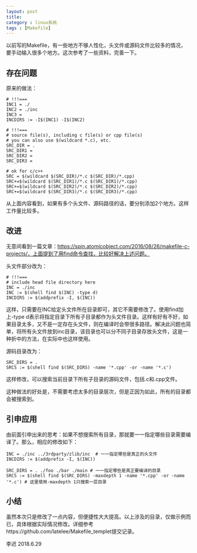 ```yaml
---
layout: post
title: 
category : linux系统
tags : [Makefile]
---
```

以前写的Makefile，有一些地方不够人性化，头文件或源码文件比较多的情况，要手动输入很多个地方。这次参考了一些资料，完善一下。
<!-- more -->
## 存在问题

原来的做法：
```
# !!!===
INC1 = ./
INC2 = ./inc
INC3 = 
INCDIRS := -I$(INC1) -I$(INC2)

# !!!===
# source file(s), including c file(s) or cpp file(s)
# you can also use $(wildcard *.c), etc.
SRC_DIR = .
SRC_DIR1 = 
SRC_DIR2 = 
SRC_DIR3 = 

# ok for c/c++
SRC = $(wildcard $(SRC_DIR)/*.c $(SRC_DIR)/*.cpp)
SRC+=$(wildcard $(SRC_DIR1)/*.c $(SRC_DIR1)/*.cpp)
SRC+=$(wildcard $(SRC_DIR2)/*.c $(SRC_DIR2)/*.cpp)
SRC+=$(wildcard $(SRC_DIR3)/*.c $(SRC_DIR3)/*.cpp)
```
从上面内容看到，如果有多个头文件、源码路径的话，要分别添加2个地方。这样工作量比较多。

## 改进
无意间看到一篇文章：https://spin.atomicobject.com/2016/08/26/makefile-c-projects/，上面提到了用find命令查找，比较好解决上述问题。

头文件部分改为：
```
# !!!===
# include head file directory here
INC = ./inc
INC := $(shell find $(INC) -type d)
INCDIRS := $(addprefix -I, $(INC))
```
这样，只需要在INC给定头文件所在目录即可，其它不需要修改了。使用find加上-type d表示将指定目录下所有子目录都作为头文件目录。这样有好有不好，如果目录太多，又不是一定存在头文件，则在编译时会带很多路径。解决此问题也简单，将所有头文件放到inc目录，该目录也可以分不同子目录存放头文件，这是一种折中的方法，在实际中也这样使用。

源码目录改为：
```
SRC_DIRS = . 
SRCS := $(shell find $(SRC_DIRS) -name '*.cpp' -or -name '*.c')
```
这样修改，可以搜索当前目录下所有子目录的源码文件，包括.c和.cpp文件。

这种做法的好处是，不需要考虑太多的目录层次，但是正因为如此，所有的目录都会被搜索到。

## 引申应用
由前面引申出来的思考：如果不想搜索所有目录，那就要一一指定哪些目录需要编译了。那么，相应的修改如下：
```
INC = ./inc ../3rdparty/zlib/inc  # 一一指定哪些是真正的头文件
INCDIRS := $(addprefix -I, $(INC))

SRC_DIRS = . ./foo ./bar ./main # 一一指定哪些是真正要编译的目录
SRCS := $(shell find $(SRC_DIRS) -maxdepth 1 -name '*.cpp' -or -name '*.c') # 这里使用-maxdepth 1只搜索一层目录
```

## 小结
虽然本次只是修改了一点内容，但便捷性大大提高。以上涉及的目录，仅做示例而已，具体根据实际情况修改。详细参考https://github.com/latelee/Makefile_templet提交记录。

李迟 2018.6.29